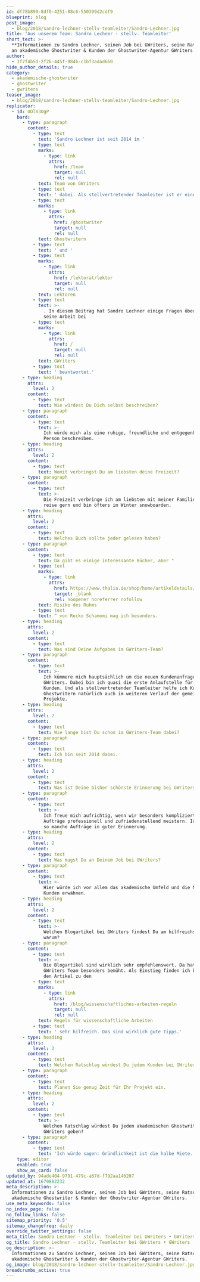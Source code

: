 ```yaml
---
id: df78b899-8df0-4251-88c6-550399d2cdf9
blueprint: blog
post_image:
  - blog/2018/sandro-lechner-stellv-teamleiter/Sandro-Lechner.jpg
title: 'Aus unserem Team: Sandro Lechner - stellv. Teamleiter'
short_text: >-
  **Informationen zu Sandro Lechner, seinen Job bei GWriters, seine Ratschläge
  an akademische Ghostwriter & Kunden der Ghostwriter-Agentur GWriters.**
author:
  - 1f7f4b5d-2f26-445f-984b-c1bf3adad660
hide_author_details: true
category:
  - akademische-ghostwriter
  - ghostwriter
  - gwriters
teaser_image:
  - blog/2018/sandro-lechner-stellv-teamleiter/Sandro-Lechner.jpg
replicator:
  - id: UDlX3OgP
    bard:
      - type: paragraph
        content:
          - type: text
            text: 'Sandro Lechner ist seit 2014 im '
          - type: text
            marks:
              - type: link
                attrs:
                  href: /team
                  target: null
                  rel: null
            text: Team von GWriters
          - type: text
            text: ' dabei. Als stellvertretender Teamleiter ist er eine Schnittstelle zwischen unseren Kunden, ihren Projektbetreuern und den akademischen '
          - type: text
            marks:
              - type: link
                attrs:
                  href: /ghostwriter
                  target: null
                  rel: null
            text: Ghostwritern
          - type: text
            text: ' und '
          - type: text
            marks:
              - type: link
                attrs:
                  href: /lektorat/lektor
                  target: null
                  rel: null
            text: Lektoren
          - type: text
            text: >-
              . In diesem Beitrag hat Sandro Lechner einige Fragen über sich und
              seine Arbeit bei 
          - type: text
            marks:
              - type: link
                attrs:
                  href: /
                  target: null
                  rel: null
            text: GWriters
          - type: text
            text: ' beantwortet.'
      - type: heading
        attrs:
          level: 2
        content:
          - type: text
            text: Wie würdest Du Dich selbst beschreiben?
      - type: paragraph
        content:
          - type: text
            text: >-
              Ich würde mich als eine ruhige, freundliche und entgegenkommende
              Person beschreiben.
      - type: heading
        attrs:
          level: 2
        content:
          - type: text
            text: Womit verbringst Du am liebsten deine Freizeit?
      - type: paragraph
        content:
          - type: text
            text: >-
              Die Freizeit verbringe ich am liebsten mit meiner Familie. Ich
              reise gern und bin öfters im Winter snowboarden.
      - type: heading
        attrs:
          level: 2
        content:
          - type: text
            text: Welches Buch sollte jeder gelesen haben?
      - type: paragraph
        content:
          - type: text
            text: Da gibt es einige interessante Bücher, aber "
          - type: text
            marks:
              - type: link
                attrs:
                  href: https://www.thalia.de/shop/home/artikeldetails/A1000886578
                  target: _blank
                  rel: noopener noreferrer nofollow
            text: Risiko des Ruhms
          - type: text
            text: “ von Rocko Schamomi mag ich besonders.
      - type: heading
        attrs:
          level: 2
        content:
          - type: text
            text: Was sind Deine Aufgaben im GWriters-Team?
      - type: paragraph
        content:
          - type: text
            text: >-
              Ich kümmere mich hauptsächlich um die neuen Kundenanfragen bei
              GWriters. Dabei bin ich quasi die erste Anlaufstelle für unsere
              Kunden. Und als stellvertretender Teamleiter helfe ich Kunden und
              Ghostwritern natürlich auch im weiteren Verlauf der gemeinsamen
              Projekte.
      - type: heading
        attrs:
          level: 2
        content:
          - type: text
            text: Wie lange bist Du schon im GWriters-Team dabei?
      - type: paragraph
        content:
          - type: text
            text: Ich bin seit 2014 dabei.
      - type: heading
        attrs:
          level: 2
        content:
          - type: text
            text: Was ist Deine bisher schönste Erinnerung bei GWriters?
      - type: paragraph
        content:
          - type: text
            text: >-
              Ich freue mich aufrichtig, wenn wir besonders komplizierte
              Aufträge professionell und zufriedenstellend meistern. Ich habe da
              so manche Aufträge in guter Erinnerung.
      - type: heading
        attrs:
          level: 2
        content:
          - type: text
            text: Was magst Du an Deinem Job bei GWriters?
      - type: paragraph
        content:
          - type: text
            text: >-
              Hier würde ich vor allem das akademische Umfeld und die Nähe zum
              Kunden erwähnen.
      - type: heading
        attrs:
          level: 2
        content:
          - type: text
            text: >-
              Welchen Blogartikel bei GWriters findest Du am hilfreichsten und
              warum?
      - type: paragraph
        content:
          - type: text
            text: >-
              Die Blogartikel sind wirklich sehr empfehlenswert. Da hat sich das
              GWriters Team besonders bemüht. Als Einstieg finden ich besonders
              den Artikel zu den 
          - type: text
            marks:
              - type: link
                attrs:
                  href: /blog/wissenschaftliches-arbeiten-regeln
                  target: null
                  rel: null
            text: Regeln für wissenschaftliche Arbeiten
          - type: text
            text: ' sehr hilfreich. Das sind wirklich gute Tipps.'
      - type: heading
        attrs:
          level: 2
        content:
          - type: text
            text: Welchen Ratschlag würdest Du jedem Kunden bei GWriters geben?
      - type: paragraph
        content:
          - type: text
            text: Planen Sie genug Zeit für Ihr Projekt ein.
      - type: heading
        attrs:
          level: 2
        content:
          - type: text
            text: >-
              Welchen Ratschlag würdest Du jedem akademischen Ghostwriter bei
              GWriters geben?
      - type: paragraph
        content:
          - type: text
            text: 'Ich würde sagen: Gründlichkeit ist die halbe Miete.'
    type: editor
    enabled: true
    show_as_card: false
updated_by: 94ade404-9791-479c-a67d-f792aa146207
updated_at: 1670882232
meta_description: >-
  Informationen zu Sandro Lechner, seinen Job bei GWriters, seine Ratschläge an
  akademische Ghostwriter & Kunden der Ghostwriter-Agentur GWriters.
use_meta_keywords: false
no_index_page: false
no_follow_links: false
sitemap_priority: '0.5'
sitemap_changefreq: daily
override_twitter_settings: false
meta_title: Sandro Lechner - stellv. Teamleiter bei GWriters • GWriters
og_title: Sandro Lechner - stellv. Teamleiter bei GWriters • GWriters
og_description: >-
  Informationen zu Sandro Lechner, seinen Job bei GWriters, seine Ratschläge an
  akademische Ghostwriter & Kunden der Ghostwriter-Agentur GWriters.
og_image: blog/2018/sandro-lechner-stellv-teamleiter/Sandro-Lechner.jpg
breadcrumbs_active: true
---
```

